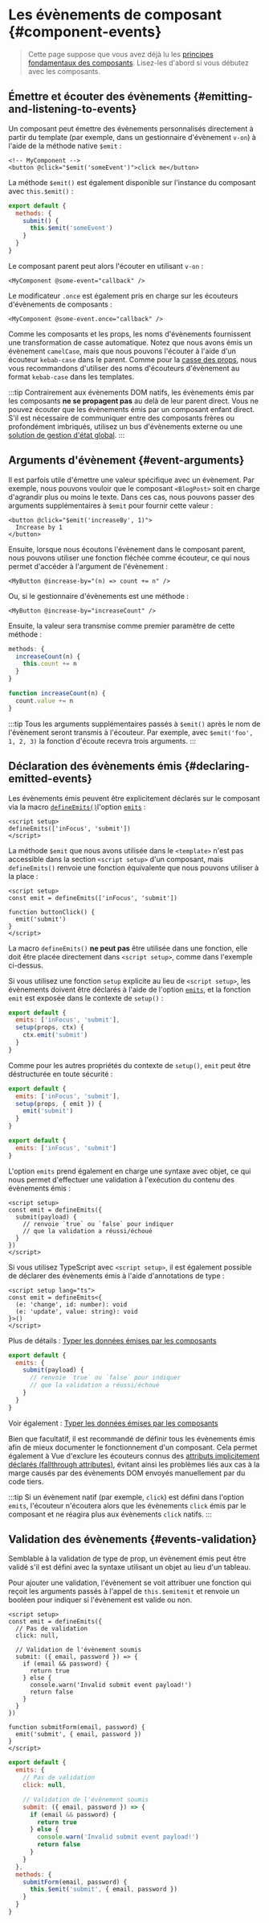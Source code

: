 <script setup>
import { onMounted } from 'vue'

if (typeof window !== 'undefined') {
  const hash = window.location.hash

  // The docs for v-model used to be part of this page. Attempt to redirect outdated links.
  if ([
    '#usage-with-v-model',
    '#v-model-arguments',
    '#multiple-v-model-bindings',
    '#handling-v-model-modifiers'
  ].includes(hash)) {
    onMounted(() => {
      window.location = './v-model.html' + hash
    })
  }
}
</script>
# Les évènements de composant {#component-events}

> Cette page suppose que vous avez déjà lu les [principes fondamentaux des composants](/guide/essentials/component-basics). Lisez-les d'abord si vous débutez avec les composants.

<div class="options-api">
  <VueSchoolLink href="https://vueschool.io/lessons/defining-custom-events-emits" title="Free Vue.js Lesson on Defining Custom Events (EN)"/>
</div>

## Émettre et écouter des évènements {#emitting-and-listening-to-events}

Un composant peut émettre des évènements personnalisés directement à partir du template (par exemple, dans un gestionnaire d'évènement `v-on`) à l'aide de la méthode native `$emit` :

```vue-html
<!-- MyComponent -->
<button @click="$emit('someEvent')">click me</button>
```

<div class="options-api">

La méthode `$emit()` est également disponible sur l'instance du composant avec `this.$emit()` :

```js
export default {
  methods: {
    submit() {
      this.$emit('someEvent')
    }
  }
}
```

</div>

Le composant parent peut alors l'écouter en utilisant `v-on` :

```vue-html
<MyComponent @some-event="callback" />
```

Le modificateur `.once` est également pris en charge sur les écouteurs d'évènements de composants :

```vue-html
<MyComponent @some-event.once="callback" />
```

Comme les composants et les props, les noms d'évènements fournissent une transformation de casse automatique. Notez que nous avons émis un évènement `camelCase`, mais que nous pouvons l'écouter à l'aide d'un écouteur `kebab-case` dans le parent. Comme pour la [casse des props](/guide/components/props#prop-name-casing), nous vous recommandons d'utiliser des noms d'écouteurs d'évènement au format `kebab-case` dans les templates.

:::tip
Contrairement aux évènements DOM natifs, les évènements émis par les composants **ne se propagent pas** au delà de leur parent direct. Vous ne pouvez écouter que les évènements émis par un composant enfant direct. S'il est nécessaire de communiquer entre des composants frères ou profondément imbriqués, utilisez un bus d'évènements externe ou une [solution de gestion d'état global](/guide/scaling-up/state-management).
:::

## Arguments d'évènement {#event-arguments}

Il est parfois utile d'émettre une valeur spécifique avec un évènement. Par exemple, nous pouvons vouloir que le composant `<BlogPost>` soit en charge d'agrandir plus ou moins le texte. Dans ces cas, nous pouvons passer des arguments supplémentaires à `$emit` pour fournir cette valeur :

```vue-html
<button @click="$emit('increaseBy', 1)">
  Increase by 1
</button>
```

Ensuite, lorsque nous écoutons l'évènement dans le composant parent, nous pouvons utiliser une fonction fléchée comme écouteur, ce qui nous permet d'accéder à l'argument de l'évènement :

```vue-html
<MyButton @increase-by="(n) => count += n" />
```

Ou, si le gestionnaire d'évènements est une méthode :

```vue-html
<MyButton @increase-by="increaseCount" />
```

Ensuite, la valeur sera transmise comme premier paramètre de cette méthode :

<div class="options-api">

```js
methods: {
  increaseCount(n) {
    this.count += n
  }
}
```

</div>
<div class="composition-api">

```js
function increaseCount(n) {
  count.value += n
}
```

</div>

:::tip
Tous les arguments supplémentaires passés à `$emit()` après le nom de l'évènement seront transmis à l'écouteur. Par exemple, avec `$emit('foo', 1, 2, 3)` la fonction d'écoute recevra trois arguments.
:::

## Déclaration des évènements émis {#declaring-emitted-events}

Les évènements émis peuvent être explicitement déclarés sur le composant via <span class="composition-api">la macro [`defineEmits()`](/api/sfc-script-setup#defineprops-defineemits)</span><span class="options-api">l'option [`emits`](/api/options-state#emits)</span> :

<div class="composition-api">

```vue
<script setup>
defineEmits(['inFocus', 'submit'])
</script>
```

La méthode `$emit` que nous avons utilisée dans le `<template>` n'est pas accessible dans la section `<script setup>` d'un composant, mais `defineEmits()` renvoie une fonction équivalente que nous pouvons utiliser à la place :

```vue
<script setup>
const emit = defineEmits(['inFocus', 'submit'])

function buttonClick() {
  emit('submit')
}
</script>
```

La macro `defineEmits()` **ne peut pas** être utilisée dans une fonction, elle doit être placée directement dans `<script setup>`, comme dans l'exemple ci-dessus.

Si vous utilisez une fonction `setup` explicite au lieu de `<script setup>`, les évènements doivent être déclarés à l'aide de l'option [`emits`](/api/options-state#emits), et la fonction `emit` est exposée dans le contexte de `setup()` :

```js
export default {
  emits: ['inFocus', 'submit'],
  setup(props, ctx) {
    ctx.emit('submit')
  }
}
```

Comme pour les autres propriétés du contexte de `setup()`, `emit` peut être déstructurée en toute sécurité :

```js
export default {
  emits: ['inFocus', 'submit'],
  setup(props, { emit }) {
    emit('submit')
  }
}
```

</div>
<div class="options-api">

```js
export default {
  emits: ['inFocus', 'submit']
}
```

</div>

L'option `emits` prend également en charge une syntaxe avec objet, ce qui nous permet d'effectuer une validation à l'exécution du contenu des évènements émis :

<div class="composition-api">

```vue
<script setup>
const emit = defineEmits({
  submit(payload) {
    // renvoie `true` ou `false` pour indiquer
    // que la validation a réussi/échoué
  }
})
</script>
```

Si vous utilisez TypeScript avec `<script setup>`, il est également possible de déclarer des évènements émis à l'aide d'annotations de type :

```vue
<script setup lang="ts">
const emit = defineEmits<{
  (e: 'change', id: number): void
  (e: 'update', value: string): void
}>()
</script>
```

Plus de détails : [Typer les données émises par les composants](/guide/typescript/composition-api#typing-component-emits) <sup class="vt-badge ts" />

</div>
<div class="options-api">

```js
export default {
  emits: {
    submit(payload) {
      // renvoie `true` ou `false` pour indiquer
      // que la validation a réussi/échoué
    }
  }
}
```

Voir également : [Typer les données émises par les composants](/guide/typescript/options-api#typing-component-emits) <sup class="vt-badge ts" />

</div>

Bien que facultatif, il est recommandé de définir tous les évènements émis afin de mieux documenter le fonctionnement d'un composant. Cela permet également à Vue d'exclure les écouteurs connus des [attributs implicitement déclarés (fallthrough attributes)](/guide/components/attrs#v-on-listener-inheritance), évitant ainsi les problèmes liés aux cas à la marge causés par des évènements DOM envoyés manuellement par du code tiers.

:::tip
Si un évènement natif (par exemple, `click`) est défini dans l'option `emits`, l'écouteur n'écoutera alors que les évènements `click` émis par le composant et ne réagira plus aux évènements `click` natifs.
:::

## Validation des évènements {#events-validation}

Semblable à la validation de type de prop, un évènement émis peut être validé s'il est défini avec la syntaxe utilisant un objet au lieu d'un tableau.

Pour ajouter une validation, l'évènement se voit attribuer une fonction qui reçoit les arguments passés à l'appel de <span class="options-api">`this.$emit`</span><span class="composition-api">`emit`</span> et renvoie un booléen pour indiquer si l'évènement est valide ou non.

<div class="composition-api">

```vue
<script setup>
const emit = defineEmits({
  // Pas de validation
  click: null,

  // Validation de l'évènement soumis
  submit: ({ email, password }) => {
    if (email && password) {
      return true
    } else {
      console.warn('Invalid submit event payload!')
      return false
    }
  }
})

function submitForm(email, password) {
  emit('submit', { email, password })
}
</script>
```

</div>
<div class="options-api">

```js
export default {
  emits: {
    // Pas de validation
    click: null,

    // Validation de l'évènement soumis
    submit: ({ email, password }) => {
      if (email && password) {
        return true
      } else {
        console.warn('Invalid submit event payload!')
        return false
      }
    }
  },
  methods: {
    submitForm(email, password) {
      this.$emit('submit', { email, password })
    }
  }
}
```

</div>
